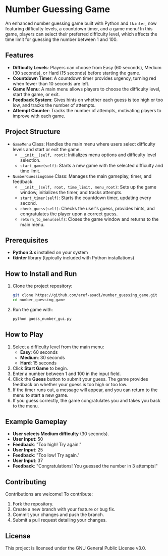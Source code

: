 # Number Guessing Game

An enhanced number guessing game built with Python and `tkinter`, now featuring difficulty levels, a countdown timer, and a game menu! In this game, players can select their preferred difficulty level, which affects the time limit for guessing the number between 1 and 100. 

## Features
- **Difficulty Levels**: Players can choose from Easy (60 seconds), Medium (30 seconds), or Hard (15 seconds) before starting the game.
- **Countdown Timer**: A countdown timer provides urgency, turning red when fewer than 10 seconds are left.
- **Game Menu**: A main menu allows players to choose the difficulty level, start the game, or exit.
- **Feedback System**: Gives hints on whether each guess is too high or too low, and tracks the number of attempts.
- **Attempt Counter**: Tracks the number of attempts, motivating players to improve with each game.

## Project Structure
- `GameMenu` Class: Handles the main menu where users select difficulty levels and start or exit the game.
  - `__init__(self, root)`: Initializes menu options and difficulty level selection.
  - `start_game(self)`: Starts a new game with the selected difficulty and time limit.
- `NumberGuessingGame` Class: Manages the main gameplay, timer, and feedback.
  - `__init__(self, root, time_limit, menu_root)`: Sets up the game window, initializes the timer, and tracks attempts.
  - `start_timer(self)`: Starts the countdown timer, updating every second.
  - `check_guess(self)`: Checks the user's guess, provides hints, and congratulates the player upon a correct guess.
  - `return_to_menu(self)`: Closes the game window and returns to the main menu.

## Prerequisites
- **Python 3.x** installed on your system
- **tkinter** library (typically included with Python installations)

## How to Install and Run
1. Clone the project repository:
   ```bash
   git clone https://github.com/aref-asadi/number_guessing_game.git
   cd number_guessing_game
   ```
2. Run the game with:
   ```bash
   python guess_number_gui.py
   ```

## How to Play
1. Select a difficulty level from the main menu:
   - **Easy**: 60 seconds
   - **Medium**: 30 seconds
   - **Hard**: 15 seconds
2. Click **Start Game** to begin.
3. Enter a number between 1 and 100 in the input field.
4. Click the **Guess** button to submit your guess. The game provides feedback on whether your guess is too high or too low.
5. If the timer runs out, a message will appear, and you can return to the menu to start a new game.
6. If you guess correctly, the game congratulates you and takes you back to the menu.

## Example Gameplay
- **User selects Medium difficulty** (30 seconds).
- **User Input**: 50
- **Feedback**: "Too high! Try again."
- **User Input**: 25
- **Feedback**: "Too low! Try again."
- **User Input**: 37
- **Feedback**: "Congratulations! You guessed the number in 3 attempts!"

## Contributing
Contributions are welcome! To contribute:
1. Fork the repository.
2. Create a new branch with your feature or bug fix.
3. Commit your changes and push the branch.
4. Submit a pull request detailing your changes.

## License
This project is licensed under the GNU General Public License v3.0.